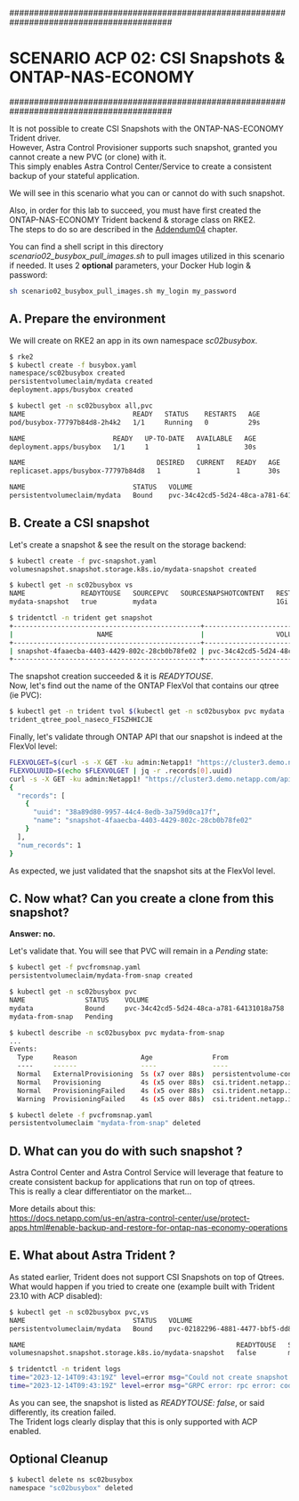 #########################################################################################
# SCENARIO ACP 02: CSI Snapshots & ONTAP-NAS-ECONOMY
#########################################################################################

It is not possible to create CSI Snapshots with the ONTAP-NAS-ECONOMY Trident driver.  
However, Astra Control Provisioner supports such snapshot, granted you cannot create a new PVC (or clone) with it.  
This simply enables Astra Control Center/Service to create a consistent backup of your stateful application.  

We will see in this scenario what you can or cannot do with such snapshot.  

Also, in order for this lab to succeed, you must have first created the ONTAP-NAS-ECONOMY Trident backend & storage class on RKE2.  
The steps to do so are described in the [Addendum04](../../Addendum/Addenda04/) chapter.  

You can find a shell script in this directory _scenario02_busybox_pull_images.sh_ to pull images utilized in this scenario if needed. It uses 2 **optional** parameters, your Docker Hub login & password:

```bash
sh scenario02_busybox_pull_images.sh my_login my_password
```

## A. Prepare the environment

We will create on RKE2 an app in its own namespace _sc02busybox_.  
```bash
$ rke2
$ kubectl create -f busybox.yaml
namespace/sc02busybox created
persistentvolumeclaim/mydata created
deployment.apps/busybox created

$ kubectl get -n sc02busybox all,pvc
NAME                           READY   STATUS    RESTARTS   AGE
pod/busybox-77797b84d8-2h4k2   1/1     Running   0          29s

NAME                      READY   UP-TO-DATE   AVAILABLE   AGE
deployment.apps/busybox   1/1     1            1           30s

NAME                                 DESIRED   CURRENT   READY   AGE
replicaset.apps/busybox-77797b84d8   1         1         1       30s

NAME                           STATUS   VOLUME                                     CAPACITY   ACCESS MODES   STORAGECLASS      AGE
persistentvolumeclaim/mydata   Bound    pvc-34c42cd5-5d24-48ca-a781-64131018a758   1Gi        RWX            sc-nas-eco-svm2   30s
```

## B. Create a CSI snapshot

Let's create a snapshot & see the result on the storage backend:  
```bash
$ kubectl create -f pvc-snapshot.yaml
volumesnapshot.snapshot.storage.k8s.io/mydata-snapshot created

$ kubectl get -n sc02busybox vs
NAME              READYTOUSE   SOURCEPVC   SOURCESNAPSHOTCONTENT   RESTORESIZE   SNAPSHOTCLASS   SNAPSHOTCONTENT                                    CREATIONTIME   AGE
mydata-snapshot   true         mydata                              1Gi           csi-snapclass   snapcontent-4faaecba-4403-4429-802c-28cb0b78fe02   99m            100m

$ tridentctl -n trident get snapshot
+-----------------------------------------------+------------------------------------------+---------+
|                     NAME                      |                  VOLUME                  | MANAGED |
+-----------------------------------------------+------------------------------------------+---------+
| snapshot-4faaecba-4403-4429-802c-28cb0b78fe02 | pvc-34c42cd5-5d24-48ca-a781-64131018a758 | true    |
+-----------------------------------------------+------------------------------------------+---------+
```
The snapshot creation succeeded & it is _READYTOUSE_.  
Now, let's find out the name of the ONTAP FlexVol that contains our qtree (ie PVC):
```bash
$ kubectl get -n trident tvol $(kubectl get -n sc02busybox pvc mydata -o=jsonpath='{.spec.volumeName}') -o=jsonpath='{.config.internalID}' | awk -F '/' '{print $5}'
trident_qtree_pool_naseco_FISZHHICJE
```
Finally, let's validate through ONTAP API that our snapshot is indeed at the FlexVol level:
```bash
FLEXVOLGET=$(curl -s -X GET -ku admin:Netapp1! "https://cluster3.demo.netapp.com/api/storage/volumes?name=trident_qtree_pool_naseco_FISZHHICJE" -H "accept: application/json")
FLEXVOLUUID=$(echo $FLEXVOLGET | jq -r .records[0].uuid)
curl -s -X GET -ku admin:Netapp1! "https://cluster3.demo.netapp.com/api/storage/volumes/$FLEXVOLUUID/snapshots" -H "accept: application/json"
{
  "records": [
    {
      "uuid": "38a89d80-9957-44c4-8edb-3a759d0ca17f",
      "name": "snapshot-4faaecba-4403-4429-802c-28cb0b78fe02"
    }
  ],
  "num_records": 1
}
```
As expected, we just validated that the snapshot sits at the FlexVol level.

## C. Now what? Can you create a clone from this snapshot?  

**Answer: no.**  

Let's validate that. You will see that PVC will remain in a _Pending_ state:  
```bash
$ kubectl get -f pvcfromsnap.yaml 
persistentvolumeclaim/mydata-from-snap created

$ kubectl get -n sc02busybox pvc
NAME               STATUS    VOLUME                                     CAPACITY   ACCESS MODES   STORAGECLASS      AGE
mydata             Bound     pvc-34c42cd5-5d24-48ca-a781-64131018a758   1Gi        RWX            sc-nas-eco-svm2   18m
mydata-from-snap   Pending                                                                        sc-nas-eco-svm2   15s

$ kubectl describe -n sc02busybox pvc mydata-from-snap
...
Events:
  Type     Reason                Age               From                                                                                           Message
  ----     ------                ----              ----                                                                                           -------
  Normal   ExternalProvisioning  5s (x7 over 88s)  persistentvolume-controller                                                                    waiting for a volume to be created, either by external provisioner "csi.trident.netapp.io" or manually created by system administrator
  Normal   Provisioning          4s (x5 over 88s)  csi.trident.netapp.io_trident-controller-c97f4bc6f-ltvtw_3fcc6015-3406-43a7-a849-03fe50223963  External provisioner is provisioning volume for claim "sc02busybox/mydata-from-snap"
  Normal   ProvisioningFailed    4s (x5 over 88s)  csi.trident.netapp.io                                                                          failed to create cloned volume pvc-fa88b07f-33ea-4637-848d-cf95e0573b4c on backend svm2-nas-eco: cloning is not supported by backend type ontap-nas-economy
  Warning  ProvisioningFailed    4s (x5 over 88s)  csi.trident.netapp.io_trident-controller-c97f4bc6f-ltvtw_3fcc6015-3406-43a7-a849-03fe50223963  failed to provision volume with StorageClass "sc-nas-eco-svm2": rpc error: code = Unknown desc = failed to create cloned volume pvc-fa88b07f-33ea-4637-848d-cf95e0573b4c on backend svm2-nas-eco: cloning is not supported by backend type ontap-nas-economy

$ kubectl delete -f pvcfromsnap.yaml 
persistentvolumeclaim "mydata-from-snap" deleted
```

## D. What can you do with such snapshot ?

Astra Control Center and Astra Control Service will leverage that feature to create consistent backup for applications that run on top of qtrees.  
This is really a clear differentiator on the market...

More details about this:  
https://docs.netapp.com/us-en/astra-control-center/use/protect-apps.html#enable-backup-and-restore-for-ontap-nas-economy-operations

## E. What about Astra Trident ? 

As stated earlier, Trident does not support CSI Snapshots on top of Qtrees.  
What would happen if you tried to create one (example built with Trident 23.10 with ACP disabled):  
```bash
$ kubectl get -n sc02busybox pvc,vs
NAME                           STATUS   VOLUME                                     CAPACITY   ACCESS MODES   STORAGECLASS      AGE
persistentvolumeclaim/mydata   Bound    pvc-02182296-4881-4477-bbf5-dd8ceef18bdb   1Gi        RWX            sc-nas-eco-svm2   2m24s

NAME                                                     READYTOUSE   SOURCEPVC   SOURCESNAPSHOTCONTENT   RESTORESIZE   SNAPSHOTCLASS   SNAPSHOTCONTENT                                    CREATIONTIME   AGE
volumesnapshot.snapshot.storage.k8s.io/mydata-snapshot   false        mydata                                            csi-snapclass   snapcontent-4e3d98ae-9a7e-4330-ad1b-fec8084f6b96                  2m1s

$ tridentctl -n trident logs
time="2023-12-14T09:43:19Z" level=error msg="Could not create snapshot." Method=CreateSnapshot Type=NASQtreeStorageDriver error="acp is not enabled" logLayer=core requestID=73b88a03-f8ed-46e8-bb24-4c22d14cb773 requestSource=CSI snapshotName=snapshot-4e3d98ae-9a7e-4330-ad1b-fec8084f6b96 sourceVolume=naseco_pvc_02182296_4881_4477_bbf5_dd8ceef18bdb workflow="snapshot=create"
time="2023-12-14T09:43:19Z" level=error msg="GRPC error: rpc error: code = Internal desc = failed to create snapshot snapshot-4e3d98ae-9a7e-4330-ad1b-fec8084f6b96 for volume pvc-02182296-4881-4477-bbf5-dd8ceef18bdb on backend svm2-nas-eco: acp is not enabled" logLayer=csi_frontend requestID=73b88a03-f8ed-46e8-bb24-4c22d14cb773 requestSource=CSI
```

As you can see, the snapshot is listed as _READYTOUSE: false_, or said differently, its creation failed.  
The Trident logs clearly display that this is only supported with ACP enabled.  

## Optional Cleanup

```bash
$ kubectl delete ns sc02busybox
namespace "sc02busybox" deleted
```